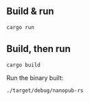 
## Build & run

```bash
cargo run
```

## Build, then run

```bash
cargo build
```

Run the binary built:

```bash
./target/debug/nanopub-rs
```